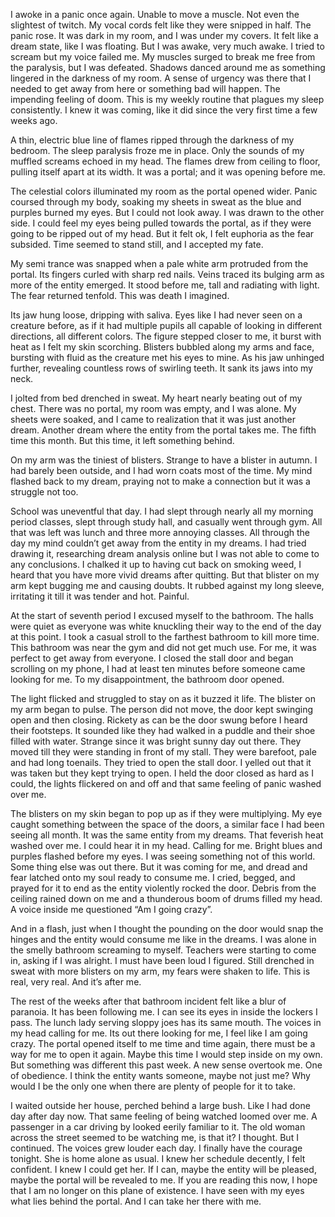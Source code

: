 I awoke in a panic once again. Unable to move a muscle. Not even the slightest of twitch. My vocal cords felt like they were snipped in half. The panic rose. It was dark in my room, and I was under my covers. It felt like a dream state, like I was floating. But I was awake, very much awake. I tried to scream but my voice failed me. My muscles surged to break me free from the paralysis, but I was defeated. Shadows danced around me as something lingered in the darkness of my room. A sense of urgency was there that I needed to get away from here or something bad will happen. The impending feeling of doom. This is my weekly routine that plagues my sleep consistently. I knew it was coming, like it did since the very first time a few weeks ago. 

A thin, electric blue line of flames ripped through the darkness of my bedroom. The sleep paralysis froze me in place. Only the sounds of my muffled screams echoed in my head. The flames drew from ceiling to floor, pulling itself apart at its width. It was a portal; and it was opening before me. 

The celestial colors illuminated my room as the portal opened wider. Panic coursed through my body, soaking my sheets in sweat as the blue and purples burned my eyes. But I could not look away. I was drawn to the other side. I could feel my eyes being pulled towards the portal, as if they were going to be ripped out of my head. But it felt ok, I felt euphoria as the fear subsided. Time seemed to stand still, and I accepted my fate. 

My semi trance was snapped when a pale white arm protruded from the portal. Its fingers curled with sharp red nails. Veins traced its bulging arm as more of the entity emerged. It stood before me, tall and radiating with light. The fear returned tenfold. This was death I imagined. 

Its jaw hung loose, dripping with saliva. Eyes like I had never seen on a creature before, as if it had multiple pupils all capable of looking in different directions, all different colors. The figure stepped closer to me, it burst with heat as I felt my skin scorching. Blisters bubbled along my arms and face, bursting with fluid as the creature met his eyes to mine. As his jaw unhinged further, revealing countless rows of swirling teeth. It sank its jaws into my neck.

I jolted from bed drenched in sweat. My heart nearly beating out of my chest. There was no portal, my room was empty, and I was alone. My sheets were soaked, and I came to realization that it was just another dream. Another dream where the entity from the portal takes me. The fifth time this month. But this time, it left something behind. 

On my arm was the tiniest of blisters. Strange to have a blister in autumn. I had barely been outside, and I had worn coats most of the time. My mind flashed back to my dream, praying not to make a connection but it was a struggle not too.

School was uneventful that day. I had slept through nearly all my morning period classes, slept through study hall, and casually went through gym. All that was left was lunch and three more annoying classes. All through the day my mind couldn’t get away from the entity in my dreams. I had tried drawing it, researching dream analysis online but I was not able to come to any conclusions. I chalked it up to having cut back on smoking weed, I heard that you have more vivid dreams after quitting. But that blister on my arm kept bugging me and causing doubts. It rubbed against my long sleeve, irritating it till it was tender and hot. Painful. 

At the start of seventh period I excused myself to the bathroom. The halls were quiet as everyone was white knuckling their way to the end of the day at this point. I took a casual stroll to the farthest bathroom to kill more time. This bathroom was near the gym and did not get much use. For me, it was perfect to get away from everyone. I closed the stall door and began scrolling on my phone, I had at least ten minutes before someone came looking for me. To my disappointment, the bathroom door opened. 

The light flicked and struggled to stay on as it buzzed it life. The blister on my arm began to pulse. The person did not move, the door kept swinging open and then closing. Rickety as can be the door swung before I heard their footsteps. It sounded like they had walked in a puddle and their shoe filled with water. Strange since it was bright sunny day out there. They moved till they were standing in front of my stall. They were barefoot, pale and had long toenails. They tried to open the stall door. I yelled out that it was taken but they kept trying to open. I held the door closed as hard as I could, the lights flickered on and off and that same feeling of panic washed over me.

The blisters on my skin began to pop up as if they were multiplying. My eye caught something between the space of the doors, a similar face I had been seeing all month. It was the same entity from my dreams. That feverish heat washed over me. I could hear it in my head. Calling for me. Bright blues and purples flashed before my eyes. I was seeing something not of this world. Some thing else was out there. But it was coming for me, and dread and fear latched onto my soul ready to consume me. I cried, begged, and prayed for it to end as the entity violently rocked the door. Debris from the ceiling rained down on me and a thunderous boom of drums filled my head. A voice inside me questioned “Am I going crazy”.

And in a flash, just when I thought the pounding on the door would snap the hinges and the entity would consume me like in the dreams. I was alone in the smelly bathroom screaming to myself. Teachers were starting to come in, asking if I was alright. I must have been loud I figured. Still drenched in sweat with more blisters on my arm, my fears were shaken to life. This is real, very real. And it’s after me.

The rest of the weeks after that bathroom incident felt like a blur of paranoia. It has been following me. I can see its eyes in inside the lockers I pass. The lunch lady serving sloppy joes has its same mouth. The voices in my head calling for me. Its out there looking for me, I feel like I am going crazy. The portal opened itself to me time and time again, there must be a way for me to open it again. Maybe this time I would step inside on my own. But something was different this past week. A new sense overtook me. One of obedience. I think the entity wants someone, maybe not just me? Why would I be the only one when there are plenty of people for it to take.

I waited outside her house, perched behind a large bush. Like I had done day after day now. That same feeling of being watched loomed over me. A passenger in a car driving by looked eerily familiar to it. The old woman across the street seemed to be watching me, is that it? I thought. But I continued. The voices grew louder each day. I finally have the courage tonight. She is home alone as usual. I knew her schedule decently, I felt confident. I knew I could get her. If I can, maybe the entity will be pleased, maybe the portal will be revealed to me. If you are reading this now, I hope that I am no longer on this plane of existence. I have seen with my eyes what lies behind the portal. And I can take her there with me.